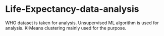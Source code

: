 # Life-Expectancy-data-analysis
WHO dataset is taken for analysis.
Unsupervised ML algorithm is used for analysis.
K-Means clustering mainly used for the purpose.
